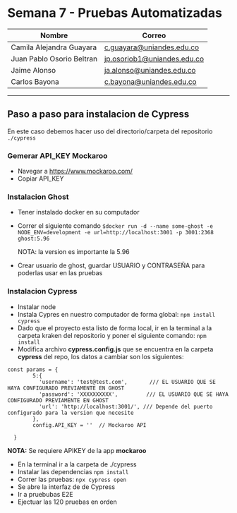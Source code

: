 # Semana 7 - Pruebas Automatizadas

Nombre | Correo
-- | --
Camila Alejandra Guayara | c.guayara@uniandes.edu.co
Juan Pablo Osorio Beltran | jp.osoriob1@uniandes.edu.co
Jaime Alonso | ja.alonso@uniandes.edu.co
Carlos Bayona | c.bayona@uniandes.edu.co

---------------------------------------------------------------------------------
## Paso a paso para instalacion de Cypress
En este caso debemos hacer uso del directorio/carpeta del repositorio ```./cypress``` 

### Gemerar API_KEY Mockaroo
- Navegar a https://www.mockaroo.com/
- Copiar API_KEY

### Instalacion Ghost
- Tener instalado docker en su computador
- Correr el siguiente comando ```$docker run -d --name some-ghost -e NODE_ENV=development -e url=http://localhost:3001 -p 3001:2368 ghost:5.96```

  NOTA: la version es importante la 5.96

- Crear usuario de ghost, guardar USUARIO y CONTRASEÑA para poderlas usar en las pruebas

  
### Instalacion Cypress
- Instalar node
- Instala Cypres en nuestro computador de forma global: ```npm install cypress```
- Dado que el proyecto esta listo de forma local, ir en la terminal a la carpeta kraken del repositorio y poner el siguiente comando: ```npm install```
- Modifica archivo **cypress.config.js** que se encuentra en la carpeta **cypress** del repo, los datos a cambiar son los siguientes:
```
const params = {
        5:{
          'username': 'test@test.com',       /// EL USUARIO QUE SE HAYA CONFIGURADO PREVIAMENTE EN GHOST
          'password': 'XXXXXXXXXX',         /// EL USUARIO QUE SE HAYA CONFIGURADO PREVIAMENTE EN GHOST
          'url': 'http://localhost:3001/', /// Depende del puerto configurado para la version que necesite 
        },
        config.API_KEY = ''  // Mockaroo API

  }
```

**NOTA:** Se requiere APIKEY de la app **mockaroo**



- En la terminal ir a la carpeta de ./cypress
- Instalar las dependencias
  ```npm install```
- Correr las pruebas:
  ```npx cypress open```
- Se abre la interfaz de de Cypress
- Ir a pruebubas E2E
- Ejectuar las 120 pruebas en orden

